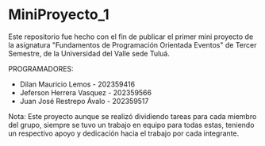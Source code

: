 # MiniProyecto_1
Este repositorio fue hecho con el fin de publicar el primer mini proyecto de la asignatura "Fundamentos de Programación Orientada Eventos" de Tercer Semestre, de la Universidad del Valle sede Tuluá.

PROGRAMADORES:
 - Dilan Mauricio Lemos - 202359416
 - Jeferson Herrera Vasquez - 202359566
 - Juan José Restrepo Ávalo - 202359517

Nota: Este proyecto aunque se realizó dividiendo tareas para cada miembro del grupo, siempre se tuvo un trabajo en equipo para todas estas, teniendo un respectivo apoyo y dedicación hacia el trabajo por cada integrante. 
